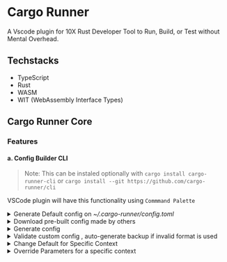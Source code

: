 # Cargo Runner

A Vscode plugin for 10X Rust Developer Tool to Run, Build, or Test without Mental Overhead.

## Techstacks

- TypeScript
- Rust
- WASM
- WIT (WebAssembly Interface Types)


## Cargo Runner Core

### Features

#### a. Config Builder CLI

> Note: This can be instaled optionally with `cargo install cargo-runner-cli` or `cargo install --git https://github.com/cargo-runner/cli` 

VSCode plugin will have this functionality using `Commmand Palette`

<details>
<summary>Generate Default config on <em>~/.cargo-runner/config.toml</em></summary>

```sh
cf init
```

</details>

<details>
<summary> Download pre-built config made by others </summary>

```sh
cr download https://github.com/cargo-runner/configs/raw/main/leptos/leptos.toml
# you can also download a config and set it as default config for specific context
cr download https://github.com/cargo-runner/configs/raw/main/leptos/leptos.toml --default run
```

</details>

<details>
<summary> Generate config</summary>

```sh
# pass an optional name 
cr generate
# if you pass the name it would generate a config for the given name if it exists
cr generate leptos
# by default it would be generated on current working directory
# if we want to generate on a different dir we can pass --dir
cr generate --dir ~/.cargo-runner/configs/leptos leptos
# to download a config and generate it on current working directory
cr generate --url https://github.com/cargo-runner/configs/raw/main/leptos/leptos.toml
# if you want to download and set different dir name you can also pass --dir
cr generate --url https://github.com/cargo-runner/configs/raw/main/leptos/leptos.toml --dir ~/.cargo-runner/configs/leptos
```

[example-override.toml](./cargo-runner-leptos.toml) generated 

```toml
[run]
default = "leptos"

[[run.commands]]
name = "leptos"
command_type = "sub_command"
command = "leptos"
sub_command = "watch"
allowed_subcommands = []

[run.commands.env]
```

</details>


<details>
<summary>Validate custom config , auto-generate backup if invalid format is used</summary>

```sh
# if you dont pass in a path it would assume it is on current working directory
cr validate
# you can pass a config file path
cr validate ~/.cargo-runner/configs/leptos/leptos.toml
# if you need to validate default config you can pass --default
cr validate --default
```

Invalid config would move the file to e.g. `$name.0.bak` and a valid config would be generated for you to modify.


</details>

<details>
<summary> Change Default for Specific Context </summary>

```sh
# the name params is optional
cr default run
# if the name if provided it would check if the context exists
# before setting it as default , if it doesnt exist nothing would happen
# and an error would be shown
cr default run leptos
```

</details>

<details>

<summary>Override Parameters for a specific context</summary>

```sh
cr params $context --path $path
# example
cr params run --path /Users/uriah/oss/rx/crates/cli/src/main.rs
```

Note: The file path here would be used to determine where to look for the `cargo-runner.toml` file, and update the `default` context with the parameters.






#### b. Cargo Builder CLI

> This features comes with `cargo-runner-cli`

<details>
<summary>Generate Commands for a specific context</summary>

```sh
cr build $context --path $path --ln $ln --col $col
```

Note: This would read the file , and current position if --ln and --col are provided, it would use that to determine the current context. and would use the nearest `cargo-runner.toml` file near `Cargo.toml` to generate the commands. It would use as well the `Cargo.toml` file to add other metadata like `package` name or `bin` name or `features` when generating commands.

</details>




## VsCode Extension (Cargo Runner)

### Features

#### a. Config Builder on Vscode

- Press <kbd>CMD</kbd> + <kbd>SHIFT</kbd> + <kbd>P</kbd> and type `Cargo Runner: Init Config`  to Generate Default `Config` on `~/.cargo-runner/config.toml`
- Press <kbd>CMD</kbd> + <kbd>SHIFT</kbd> + <kbd>P</kbd> and type `Cargo Runner: Generate Config`  to Generate a `CommandConfig`. You can either type a name or pass a url to download a config.
- Press <kbd>CMD</kbd> + <kbd>SHIFT</kbd> + <kbd>P</kbd> and type `Cargo Runner: Download Config` to Download a `CommandConfig` from a url.
- Press <kbd>CMD</kbd> + <kbd>SHIFT</kbd> + <kbd>P</kbd> and type `Cargo Runner: Set Default Context` to choose a context from list: `run` , `build`, `test`, and `bench`.
- Press <kbd>CMD</kbd> + <kbd>SHIFT</kbd> + <kbd>P</kbd> and type `Cargo Runner: Validate Config` to Validate a `CommandConfig` file.

Note: The default directory when running any of the commands above would either be the nearest `Cargo.toml` file on the current open file or workspace root.

#### b. Cargo Builder on Vscode
- Uses your default `config` or `cargo-runner.toml` file to generate commands for all `command_type` variants.
- Auto appends or prepends `sub_command, parameters or options` for **command_type** variants of  `cargo` or `sub_command` when executing a command.
- Reads your `Cargo.toml` file get other metadata like `package` name or `bin` name or `features` when generating commands.

#### c. Cargo Runner on Vscode

- Press <kbd>CMD</kbd> + <kbd>R</kbd> (default) or bind to a key of your choice to execute any command.

Note: Prior Executing commands , it would check for the current context e.g. the open file is **main.rs** it would do further check if the context is either `run` or `test`. Once the context is found it would use the `default` **CommandConfig** for that current context , and build the correct command to execute.

> Under the hood it uses the CargoBuilder to smartly build the command to execute or override the parameters.

#### d. Override Parameters on default Context on VSCode

- Press <kbd>CMD</kbd> + <kbd>SHIFT</kbd> + <kbd>R</kbd> to `Cargo Runner: Override Parameters` 

Note: This would only work if a rust file is open, and would look for current context e.g. the open file is **main.rs** it would do further check if the context is either `run` or `test`. It would update the `cargo-runner.toml` next to `Cargo.toml` using the current context , it would update the current context `default` **CommandConfig** 



